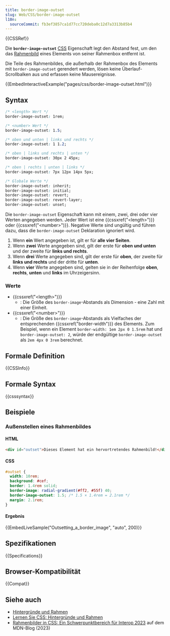 ```yaml
---
title: border-image-outset
slug: Web/CSS/border-image-outset
l10n:
  sourceCommit: fb3ef3857ca1d77cc720deba0c12d7a3313b85b4
---
```


{{CSSRef}}

Die **`border-image-outset`** [CSS](/de/docs/Web/CSS) Eigenschaft legt den Abstand fest, um den das [Rahmenbild](/de/docs/Web/CSS/border-image) eines Elements von seiner Rahmenbox entfernt ist.

Die Teile des Rahmenbildes, die außerhalb der Rahmenbox des Elements mit `border-image-outset` gerendert werden, lösen keine Überlauf-Scrollbalken aus und erfassen keine Mausereignisse.

{{EmbedInteractiveExample("pages/css/border-image-outset.html")}}

## Syntax

```css
/* <length> Wert */
border-image-outset: 1rem;

/* <number> Wert */
border-image-outset: 1.5;

/* oben und unten | links und rechts */
border-image-outset: 1 1.2;

/* oben | links und rechts | unten */
border-image-outset: 30px 2 45px;

/* oben | rechts | unten | links */
border-image-outset: 7px 12px 14px 5px;

/* Globale Werte */
border-image-outset: inherit;
border-image-outset: initial;
border-image-outset: revert;
border-image-outset: revert-layer;
border-image-outset: unset;
```

Die `border-image-outset` Eigenschaft kann mit einem, zwei, drei oder vier Werten angegeben werden. Jeder Wert ist eine {{cssxref("&lt;length&gt;")}} oder {{cssxref("&lt;number&gt;")}}. Negative Werte sind ungültig und führen dazu, dass die `border-image-outset` Deklaration ignoriert wird.

1. Wenn **ein** Wert angegeben ist, gilt er für **alle vier Seiten**.
2. Wenn **zwei** Werte angegeben sind, gilt der erste für **oben und unten** und der zweite für **links und rechts**.
3. Wenn **drei** Werte angegeben sind, gilt der erste für **oben**, der zweite für **links und rechts** und der dritte für **unten**.
4. Wenn **vier** Werte angegeben sind, gelten sie in der Reihenfolge **oben**, **rechts**, **unten** und **links** im Uhrzeigersinn.

### Werte

- {{cssxref("&lt;length&gt;")}}
  - : Die Größe des `border-image`-Abstands als Dimension - eine Zahl mit einer Einheit.
- {{cssxref("&lt;number&gt;")}}
  - : Die Größe des `border-image`-Abstands als Vielfaches der entsprechenden {{cssxref("border-width")}} des Elements. Zum Beispiel, wenn ein Element `border-width: 1em 2px 0 1.5rem` hat und `border-image-outset: 2`, würde der endgültige `border-image-outset` als `2em 4px 0 3rem` berechnet.

## Formale Definition

{{CSSInfo}}

## Formale Syntax

{{csssyntax}}

## Beispiele

### Außenstellen eines Rahmenbildes

#### HTML

```html
<div id="outset">Dieses Element hat ein hervortretendes Rahmenbild!</div>
```

#### CSS

```css
#outset {
  width: 10rem;
  background: #cef;
  border: 1.4rem solid;
  border-image: radial-gradient(#ff2, #55f) 40;
  border-image-outset: 1.5; /* 1.5 × 1.4rem = 2.1rem */
  margin: 2.1rem;
}
```

#### Ergebnis

{{EmbedLiveSample("Outsetting_a_border_image", "auto", 200)}}

## Spezifikationen

{{Specifications}}

## Browser-Kompatibilität

{{Compat}}

## Siehe auch

- [Hintergründe und Rahmen](/de/docs/Web/CSS/CSS_backgrounds_and_borders)
- [Lernen Sie CSS: Hintergründe und Rahmen](/de/docs/Learn/CSS/Building_blocks/Backgrounds_and_borders)
- [Rahmenbilder in CSS: Ein Schwerpunktbereich für Interop 2023](/en-US/blog/border-images-interop-2023/) auf dem MDN-Blog (2023)
